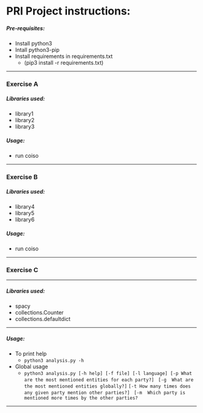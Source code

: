 # PRI Project instructions:

##### Pre-requisites:

 - Install python3
 - Intall python3-pip
 - Install requirements in requirements.txt
    - (pip3 install -r requirements.txt)
 
 ---

### Exercise A

##### Libraries used:

 - library1
 - library2
 - library3
 
 ##### Usage:
 
  - run coiso
 
 ---
 
### Exercise B

##### Libraries used:

 - library4
 - library5
 - library6
 
 ##### Usage:
 
  - run coiso
  
 ---
 
### Exercise C

 ---
 
##### Libraries used:

 - spacy
 - collections.Counter
 - collections.defaultdict
 
 ---
 
 ##### Usage:
 
 - To print help
    - ````python3 analysis.py -h````
 - Global usage
    - ```python3 analysis.py [-h help] [-f file] [-l language] [-p What are the most mentioned entities for each party?]```
  ``` [-g  What are the most mentioned entities globally?]``` 
  ```[-t How many times does any given party mention other parties?] ```
  ```[-m  Which party is mentioned more times by the other parties?```

---
